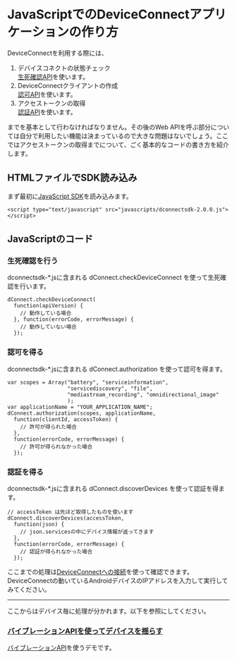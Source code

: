 # JavaScriptでのDeviceConnectアプリケーションの作り方

DeviceConnectを利用する際には、

1. デバイスコネクトの状態チェック  
[生死確認API](/webapi/availabillity/)を使います。
1. DeviceConnectクライアントの作成  
[認可API](/webapi/grant)を使います。
1. アクセストークンの取得  
[認証API](/webapi/authorization)を使います。

までを基本として行わなければなりません。その後のWeb APIを呼ぶ部分については自分で利用したい機能は決まっているので大きな問題はないでしょう。ここではアクセストークンの取得までについて、ごく基本的なコードの書き方を紹介します。

## HTMLファイルでSDK読み込み

まず最初に[JavaScript SDK](https://raw.githubusercontent.com/DeviceConnect/DeviceConnect-JS/master/dConnectSDKForJavascript/dconnectsdk-2.0.0.js)を読み込みます。

```
<script type="text/javascript" src="javascripts/dconnectsdk-2.0.0.js"></script>
```

## JavaScriptのコード

### 生死確認を行う

dconnectsdk-*.jsに含まれる dConnect.checkDeviceConnect を使って生死確認を行います。

```
dConnect.checkDeviceConnect(
  function(apiVersion) {
    // 動作している場合
  }, function(errorCode, errorMessage) {
    // 動作していない場合
  });
```

### 認可を得る

dconnectsdk-*.jsに含まれる dConnect.authorization を使って認可を得ます。

```
var scopes = Array("battery", "serviceinformation",
                   "servicediscovery", "file", 
                   "mediastream_recording", "omnidirectional_image"
                   );
var applicationName = "YOUR_APPLICATION_NAME";
dConnect.authorization(scopes, applicationName,
  function(clientId, accessToken) {
    // 許可が得られた場合
  },
  function(errorCode, errorMessage) {
    // 許可が得られなかった場合
  });
```

### 認証を得る

dconnectsdk-*.jsに含まれる dConnect.discoverDevices を使って認証を得ます。

```
// accessToken は先ほど取得したものを使います
dConnect.discoverDevices(accessToken,
  function(json) {
    // json.servicesの中にデバイス情報が返ってきます
  },
  function(errorCode, errorMessage) {
    // 認証が得られなかった場合
  });
```

ここまでの処理は[DeviceConnectへの接続](/javascript/examples/base/)を使って確認できます。DeviceConnectの動いているAndroidデバイスのIPアドレスを入力して実行してみてください。

----

ここからはデバイス毎に処理が分かれます。以下を参照にしてください。

### [バイブレーションAPIを使ってデバイスを揺らす](./vibration)

[バイブレーションAPI](/webapi/vibration/)を使うデモです。

